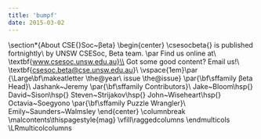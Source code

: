 ```yaml
---
title: 'bumpf'
date: 2015-03-02
---
```


\section*{About CSE{}Soc~βeta}
\begin{center}
\csesocbeta{} is published fortnightly\\
by UNSW CSESoc, Beta team.
\par Find us online at\\
\textbf{www.csesoc.unsw.edu.au}\\
Got some good content? Email us!\\
\textbf{csesoc.beta@cse.unsw.edu.au}\\
\vspace{1em}\par
{\Large\bf\makeatletter \the@year\ issue \the@issue}
\par{\bf\sffamily βeta Head}\\ Jashank~Jeremy
\par{\bf\sffamily Contributors}\\
  Jake~Bloom\hsp{}
  David~Sison\hsp{}
  Steven~Strijakov\hsp{}
  John~Wiseheart\hsp{}
  Octavia~Soegyono
\par{\bf\sffamily Puzzle Wrangler}\\ Emily~Saunders~Walmsley
\end{center}
\columnbreak
\malcontents\thispagestyle{mag}
\vfill\raggedcolumns
\endmulticols
\LRmulticolcolumns
